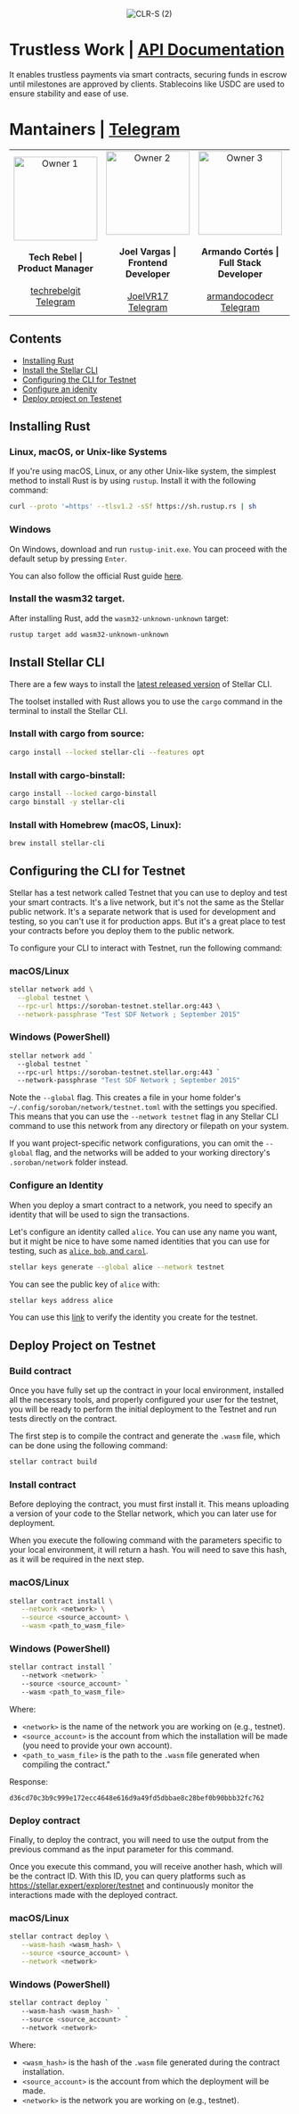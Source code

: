 <p align="center"> <img src="https://github.com/user-attachments/assets/5b182044-dceb-41f5-acf0-da22dea7c98a" alt="CLR-S (2)"> </p>

# Trustless Work | [API Documentation](https://docs.trustlesswork.com/trustless-work)
It enables trustless payments via smart contracts, securing funds in escrow until milestones are approved by clients. Stablecoins like USDC are used to ensure stability and ease of use.

# Mantainers | [Telegram](https://t.me/+kmr8tGegxLU0NTA5)

<table align="center">
  <tr>
    <td align="center">
      <img src="https://github.com/user-attachments/assets/6b97e15f-9954-47d0-81b5-49f83bed5e4b" alt="Owner 1" width="150" />
      <br /><br />
      <strong>Tech Rebel | Product Manager</strong>
      <br /><br />
      <a href="https://github.com/techrebelgit" target="_blank">techrebelgit</a>
      <br />
      <a href="https://t.me/Tech_Rebel" target="_blank">Telegram</a>
    </td>
    <td align="center">
      <img src="https://github.com/user-attachments/assets/e245e8af-6f6f-4a0a-a37f-df132e9b4986" alt="Owner 2" width="150" />
      <br /><br />
      <strong>Joel Vargas | Frontend Developer</strong>
      <br /><br />
      <a href="https://github.com/JoelVR17" target="_blank">JoelVR17</a>
      <br />
      <a href="https://t.me/joelvr20" target="_blank">Telegram</a>
    </td>
    <td align="center">
      <img src="https://github.com/user-attachments/assets/53d65ea1-007e-40aa-b9b5-e7a10d7bea84" alt="Owner 3" width="150" />
      <br /><br />
      <strong>Armando Cortés | Full Stack Developer</strong>
      <br /><br />
      <a href="https://github.com/armandocodecr" target="_blank">armandocodecr</a>
      <br />
      <a href="https://t.me/armandocode" target="_blank">Telegram</a>
    </td>
    <td align="center">
      <img src="https://github.com/user-attachments/assets/851273f6-2f91-413d-bd2d-d8dc1f3c2d28" alt="Owner 4" width="150" />
      <br /><br />
      <strong>Caleb Loría | Smart Contract Developer</strong>
      <br /><br />
      <a href="https://github.com/zkCaleb-dev" target="_blank">zkCaleb-dev</a>
      <br />
      <a href="https://t.me/zkCaleb_dev" target="_blank">Telegram</a>
    </td>
  </tr>
</table>

## Contents

- [Installing Rust](#installing-rust)
- [Install the Stellar CLI](#install-stellar-cli)
- [Configuring the CLI for Testnet](#configuring-the-cli-for-testnet)
- [Configure an idenity](#configure-an-identity)
- [Deploy project on Testenet](#deploy-project-on-testnet)

## Installing Rust

### Linux, macOS, or Unix-like Systems

If you're using macOS, Linux, or any other Unix-like system, the simplest method to install Rust is by using `rustup`. Install it with the following command:

```bash
curl --proto '=https' --tlsv1.2 -sSf https://sh.rustup.rs | sh
```

### Windows

On Windows, download and run `rustup-init.exe`. You can proceed with the default setup by pressing `Enter`.

You can also follow the official Rust guide [here](https://www.rust-lang.org/tools/install).

### Install the wasm32 target.

After installing Rust, add the `wasm32-unknown-unknown` target:

```bash
rustup target add wasm32-unknown-unknown
```



## Install Stellar CLI

There are a few ways to install the [latest released version](https://github.com/stellar/stellar-cli/releases) of Stellar CLI.

The toolset installed with Rust allows you to use the `cargo` command in the terminal to install the Stellar CLI.

### Install with cargo from source:

```sh
cargo install --locked stellar-cli --features opt
```

### Install with cargo-binstall:

```sh
cargo install --locked cargo-binstall
cargo binstall -y stellar-cli
```

### Install with Homebrew (macOS, Linux):

```sh
brew install stellar-cli
```



## Configuring the CLI for Testnet

Stellar has a test network called Testnet that you can use to deploy  and test your smart contracts. It's a live network, but it's not the  same as the Stellar public network. It's a separate network that is used for development and testing, so you can't use it for production apps.  But it's a great place to test your contracts before you deploy them to  the public network.

To configure your CLI to interact with Testnet, run the following command:

### macOS/Linux

```sh
stellar network add \
  --global testnet \
  --rpc-url https://soroban-testnet.stellar.org:443 \
  --network-passphrase "Test SDF Network ; September 2015"
```

### Windows (PowerShell)

```sh
stellar network add `
  --global testnet `
  --rpc-url https://soroban-testnet.stellar.org:443 `
  --network-passphrase "Test SDF Network ; September 2015"
```

Note the `--global` flag. This creates a file in your home folder's `~/.config/soroban/network/testnet.toml` with the settings you specified. This means that you can use the `--network testnet` flag in any Stellar CLI command to use this network from any directory or filepath on your system.

If you want project-specific network configurations, you can omit the `--global` flag, and the networks will be added to your working directory's `.soroban/network` folder instead.

###  Configure an Identity

When you deploy a smart contract to a network, you need to specify an identity that will be used to sign the transactions.

Let's configure an identity called `alice`. You can use any name you want, but it might be nice to have some named identities that you can use for testing, such as [`alice`, `bob`, and `carol`](https://en.wikipedia.org/wiki/Alice_and_Bob). 

```sh
stellar keys generate --global alice --network testnet
```

You can see the public key of `alice` with:

```sh
stellar keys address alice
```

You can use this [link](https://stellar.expert/explorer/testnet) to verify the identity you create for the testnet.



## Deploy Project on Testnet



### Build contract

Once you have fully set up the contract in your local environment, installed all the necessary tools, and properly configured your user for the testnet, you will be ready to perform the initial deployment to the Testnet and run tests directly on the contract.

The first step is to compile the contract and generate the `.wasm` file, which can be done using the following command:

```bash
stellar contract build
```

### Install contract

Before deploying the contract, you must first install it. This means uploading a version of your code to the Stellar network, which you can later use for deployment.

When you execute the following command with the parameters specific to your local environment, it will return a hash. You will need to save this hash, as it will be required in the next step.

### macOS/Linux

```bash
stellar contract install \
   --network <network> \
   --source <source_account> \
   --wasm <path_to_wasm_file>
```

### Windows (PowerShell)

```bash
stellar contract install `
   --network <network> `
   --source <source_account> `
   --wasm <path_to_wasm_file>
```

Where:

- `<network>` is the name of the network you are working on (e.g., testnet).
- `<source_account>` is the account from which the installation will be made (you need to provide your own account).
- `<path_to_wasm_file>` is the path to the `.wasm` file generated when compiling the contract."

Response:

```
d36cd70c3b9c999e172ecc4648e616d9a49fd5dbbae8c28bef0b90bbb32fc762
```



### Deploy contract

Finally, to deploy the contract, you will need to use the output from the previous command as the input parameter for this command.

Once you execute this command, you will receive another hash, which will be the contract ID. With this ID, you can query platforms such as https://stellar.expert/explorer/testnet and continuously monitor the interactions made with the deployed contract.

### macOS/Linux

```bash
stellar contract deploy \
   --wasm-hash <wasm_hash> \
   --source <source_account> \
   --network <network>
```

### Windows (PowerShell)

```bash
stellar contract deploy `
   --wasm-hash <wasm_hash> `
   --source <source_account> `
   --network <network>
```

Where:

- `<wasm_hash>` is the hash of the `.wasm` file generated during the contract installation.
- `<source_account>` is the account from which the deployment will be made.
- `<network>` is the network you are working on (e.g., testnet).
